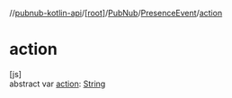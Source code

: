 //[pubnub-kotlin-api](../../../../index.md)/[[root]](../../index.md)/[PubNub](../index.md)/[PresenceEvent](index.md)/[action](action.md)

# action

[js]\
abstract var [action](action.md): [String](https://kotlinlang.org/api/latest/jvm/stdlib/kotlin/-string/index.html)
